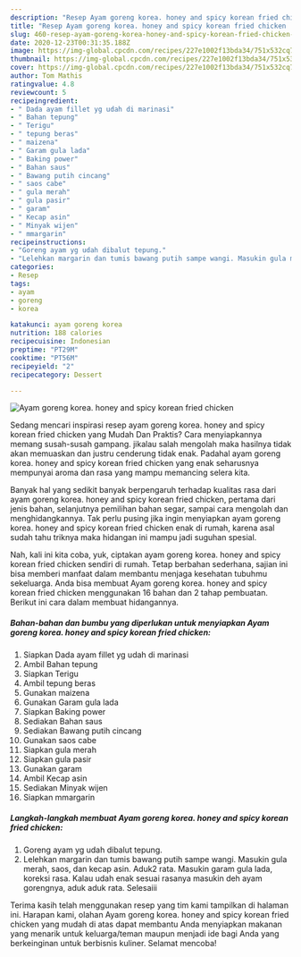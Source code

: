 ```yaml
---
description: "Resep Ayam goreng korea. honey and spicy korean fried chicken | Cara Masak Ayam goreng korea. honey and spicy korean fried chicken Yang Lezat Sekali"
title: "Resep Ayam goreng korea. honey and spicy korean fried chicken | Cara Masak Ayam goreng korea. honey and spicy korean fried chicken Yang Lezat Sekali"
slug: 460-resep-ayam-goreng-korea-honey-and-spicy-korean-fried-chicken-cara-masak-ayam-goreng-korea-honey-and-spicy-korean-fried-chicken-yang-lezat-sekali
date: 2020-12-23T00:31:35.188Z
image: https://img-global.cpcdn.com/recipes/227e1002f13bda34/751x532cq70/ayam-goreng-korea-honey-and-spicy-korean-fried-chicken-foto-resep-utama.jpg
thumbnail: https://img-global.cpcdn.com/recipes/227e1002f13bda34/751x532cq70/ayam-goreng-korea-honey-and-spicy-korean-fried-chicken-foto-resep-utama.jpg
cover: https://img-global.cpcdn.com/recipes/227e1002f13bda34/751x532cq70/ayam-goreng-korea-honey-and-spicy-korean-fried-chicken-foto-resep-utama.jpg
author: Tom Mathis
ratingvalue: 4.8
reviewcount: 5
recipeingredient:
- " Dada ayam fillet yg udah di marinasi"
- " Bahan tepung"
- " Terigu"
- " tepung beras"
- " maizena"
- " Garam gula lada"
- " Baking power"
- " Bahan saus"
- " Bawang putih cincang"
- " saos cabe"
- " gula merah"
- " gula pasir"
- " garam"
- " Kecap asin"
- " Minyak wijen"
- " mmargarin"
recipeinstructions:
- "Goreng ayam yg udah dibalut tepung."
- "Lelehkan margarin dan tumis bawang putih sampe wangi. Masukin gula merah, saos, dan kecap asin. Aduk2 rata. Masukin garam gula lada, koreksi rasa. Kalau udah enak sesuai rasanya masukin deh ayam gorengnya, aduk aduk rata. Selesaiii"
categories:
- Resep
tags:
- ayam
- goreng
- korea

katakunci: ayam goreng korea 
nutrition: 188 calories
recipecuisine: Indonesian
preptime: "PT29M"
cooktime: "PT56M"
recipeyield: "2"
recipecategory: Dessert

---
```



![Ayam goreng korea. honey and spicy korean fried chicken](https://img-global.cpcdn.com/recipes/227e1002f13bda34/751x532cq70/ayam-goreng-korea-honey-and-spicy-korean-fried-chicken-foto-resep-utama.jpg)

Sedang mencari inspirasi resep ayam goreng korea. honey and spicy korean fried chicken yang Mudah Dan Praktis? Cara menyiapkannya memang susah-susah gampang. jikalau salah mengolah maka hasilnya tidak akan memuaskan dan justru cenderung tidak enak. Padahal ayam goreng korea. honey and spicy korean fried chicken yang enak seharusnya mempunyai aroma dan rasa yang mampu memancing selera kita.

Banyak hal yang sedikit banyak berpengaruh terhadap kualitas rasa dari ayam goreng korea. honey and spicy korean fried chicken, pertama dari jenis bahan, selanjutnya pemilihan bahan segar, sampai cara mengolah dan menghidangkannya. Tak perlu pusing jika ingin menyiapkan ayam goreng korea. honey and spicy korean fried chicken enak di rumah, karena asal sudah tahu triknya maka hidangan ini mampu jadi suguhan spesial.




Nah, kali ini kita coba, yuk, ciptakan ayam goreng korea. honey and spicy korean fried chicken sendiri di rumah. Tetap berbahan sederhana, sajian ini bisa memberi manfaat dalam membantu menjaga kesehatan tubuhmu sekeluarga. Anda bisa membuat Ayam goreng korea. honey and spicy korean fried chicken menggunakan 16 bahan dan 2 tahap pembuatan. Berikut ini cara dalam membuat hidangannya.

<!--inarticleads1-->

##### Bahan-bahan dan bumbu yang diperlukan untuk menyiapkan Ayam goreng korea. honey and spicy korean fried chicken:

1. Siapkan  Dada ayam fillet yg udah di marinasi
1. Ambil  Bahan tepung
1. Siapkan  Terigu
1. Ambil  tepung beras
1. Gunakan  maizena
1. Gunakan  Garam gula lada
1. Siapkan  Baking power
1. Sediakan  Bahan saus
1. Sediakan  Bawang putih cincang
1. Gunakan  saos cabe
1. Siapkan  gula merah
1. Siapkan  gula pasir
1. Gunakan  garam
1. Ambil  Kecap asin
1. Sediakan  Minyak wijen
1. Siapkan  mmargarin




<!--inarticleads2-->

##### Langkah-langkah membuat Ayam goreng korea. honey and spicy korean fried chicken:

1. Goreng ayam yg udah dibalut tepung.
1. Lelehkan margarin dan tumis bawang putih sampe wangi. Masukin gula merah, saos, dan kecap asin. Aduk2 rata. Masukin garam gula lada, koreksi rasa. Kalau udah enak sesuai rasanya masukin deh ayam gorengnya, aduk aduk rata. Selesaiii




Terima kasih telah menggunakan resep yang tim kami tampilkan di halaman ini. Harapan kami, olahan Ayam goreng korea. honey and spicy korean fried chicken yang mudah di atas dapat membantu Anda menyiapkan makanan yang menarik untuk keluarga/teman maupun menjadi ide bagi Anda yang berkeinginan untuk berbisnis kuliner. Selamat mencoba!
